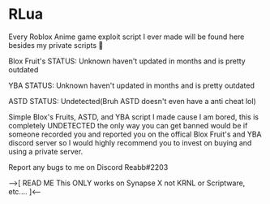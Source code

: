 # RLua

Every Roblox Anime game exploit script I ever made will be found here besides my private scripts 👀

Blox Fruit's STATUS: Unknown haven't updated in months and is pretty outdated

YBA STATUS: Unknown haven't updated in months and is pretty outdated

ASTD STATUS: Undetected(Bruh ASTD doesn't even have a anti cheat lol)

Simple Blox's Fruits, ASTD, and YBA script I made cause I am bored, this is completely UNDETECTED the only way you can get banned would be if someone recorded you and reported you on the offical Blox Fruit's and YBA discord server so I would highly recommend you to invest on buying and using a private server.

Report any bugs to me on Discord Reabb#2203

-->[
READ ME
This ONLY works on Synapse X not KRNL or Scriptware, etc....
]<--
